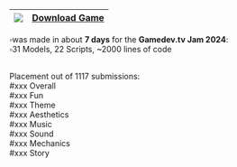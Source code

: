 | <img src="https://img.shields.io/badge/Itch.io-FA5C5C?style=for-the-badge&logo=itchdotio&logoColor=white" />                     | [Download Game](https://jonasthn.itch.io/no-sale-today)   |
| -------------------------------------------------------------------------------------------------------------------------------- | --------------------------------------------------------- |

▫️was made in about **7 days** for the **Gamedev.tv Jam 2024**: <br/>
▫️31 Models, 22 Scripts, ~2000 lines of code <br/> <br/>

Placement out of 1117 submissions: <br/>
#xxx Overall <br/>
#xxx Fun <br/>
#xxx Theme <br/>
#xxx Aesthetics <br/>
#xxx Music <br/>
#xxx Sound <br/>
#xxx Mechanics <br/>
#xxx Story
